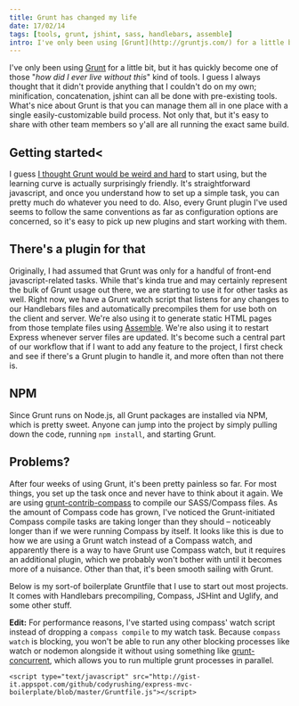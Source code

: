 ```yaml
---
title: Grunt has changed my life
date: 17/02/14
tags: [tools, grunt, jshint, sass, handlebars, assemble]
intro: I've only been using [Grunt](http://gruntjs.com/) for a little bit, but it has quickly become one of those "_how did I ever live without this_" kind of tools.
---
```


I've only been using [Grunt](http://gruntjs.com/) for a little bit, but it has quickly become one of those "_how did I ever live without this_" kind of tools.  I guess I always thought that it didn't provide anything that I couldn't do on my own; minification, concatenation, jshint can all be done with pre-existing tools.  What's nice about Grunt is that you can manage them all in one place with a single easily-customizable build process.  Not only that, but it's easy to share with other team members so y'all are all running the exact same build.

## Getting started<

I guess [I thought Grunt would be weird and hard](http://24ways.org/2013/grunt-is-not-weird-and-hard/) to start using, but the learning curve is actually surprisingly friendly.  It's straightforward javascript, and once you understand how to set up a simple task, you can pretty much do whatever you need to do.  Also, every Grunt plugin I've used seems to follow the same conventions as far as configuration options are concerned, so it's easy to pick up new plugins and start working with them.

## There's a plugin for that

Originally, I had assumed that Grunt was only for a handful of front-end javascript-related tasks.  While that's kinda true and may certainly represent the bulk of Grunt usage out there, we are starting to use it for other tasks as well.  Right now, we have a Grunt watch script that listens for any changes to our Handlebars files and automatically precompiles them for use both on the client and server.  We're also using it to generate static HTML pages from those template files using [Assemble](http://assemble.io/).  We're also using it to restart Express whenever server files are updated.  It's become such a central part of our workflow that if I want to add any feature to the project, I first check and see if there's a Grunt plugin to handle it, and more often than not there is.

## NPM

Since Grunt runs on Node.js, all Grunt packages are installed via NPM, which is pretty sweet.  Anyone can jump into the project by simply pulling down the code, running `npm install`, and starting Grunt.

## Problems?

After four weeks of using Grunt, it's been pretty painless so far.  For most things, you set up the task once and never have to think about it again.  We are using [grunt-contrib-compass](https://github.com/gruntjs/grunt-contrib-compass) to compile our SASS/Compass files.  As the amount of Compass code has grown, I've noticed the Grunt-initiated Compass compile tasks are taking longer than they should &ndash; noticeably longer than if we were running Compass by itself.  It looks like this is due to how we are using a Grunt watch instead of a Compass watch, and apparently there is a way to have Grunt use Compass watch, but it requires an additional plugin, which we probably won't bother with until it becomes more of a nuisance.  Other than that, it's been smooth sailing with Grunt.

Below is my sort-of boilerplate Gruntfile that I use to start out most projects.  It comes with Handlebars precompiling, Compass, JSHint and Uglify, and some other stuff.

__Edit:__ For performance reasons, I've started using compass' watch script instead of dropping a <code class="language-bash">compass compile</code> to my watch task.  Because `compass watch` is blocking, you won't be able to run any other blocking processes like watch or nodemon alongside it without using something like [grunt-concurrent](https://github.com/sindresorhus/grunt-concurrent), which allows you to run multiple grunt processes in parallel.

```
<script type="text/javascript" src="http://gist-it.appspot.com/github/codyrushing/express-mvc-boilerplate/blob/master/Gruntfile.js"></script>
```
